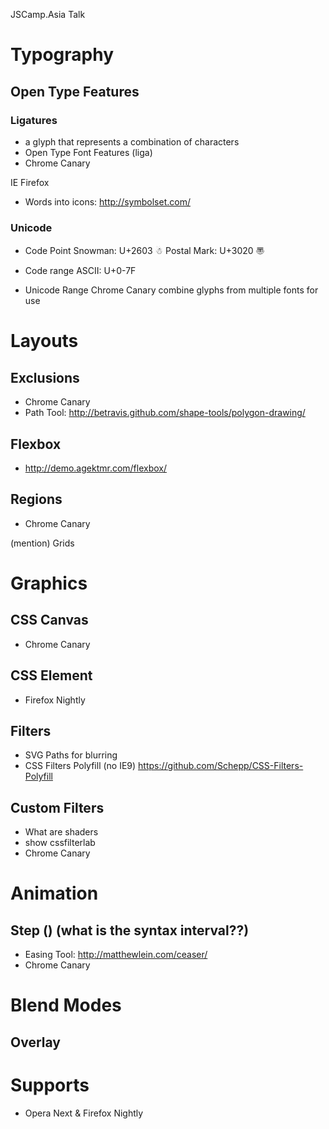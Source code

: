 JSCamp.Asia Talk


# Typography
## Open Type Features
### Ligatures
- a glyph that represents a combination of characters
- Open Type Font Features (liga)
- Chrome Canary

IE Firefox
- Words into icons: http://symbolset.com/

### Unicode
- Code Point
	Snowman: U+2603 ☃
	Postal Mark: U+3020 〠

- Code range
	ASCII: U+0-7F

- Unicode Range
	Chrome Canary
	combine glyphs from multiple fonts for use

# Layouts
## Exclusions
- Chrome Canary
- Path Tool: http://betravis.github.com/shape-tools/polygon-drawing/

## Flexbox
- http://demo.agektmr.com/flexbox/

## Regions
- Chrome Canary


(mention)
Grids

# Graphics

## CSS Canvas
- Chrome Canary

## CSS Element
- Firefox Nightly

## Filters
- SVG Paths for blurring
- CSS Filters Polyfill (no IE9) https://github.com/Schepp/CSS-Filters-Polyfill

## Custom Filters
- What are shaders
- show cssfilterlab
- Chrome Canary


# Animation
## Step () (what is the syntax interval??)
- Easing Tool: http://matthewlein.com/ceaser/
- Chrome Canary

# Blend Modes
## Overlay

# Supports
- Opera Next & Firefox Nightly
